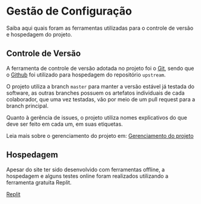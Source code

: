 # Gestão de Configuração

Saiba aqui quais foram as ferramentas utilizadas para o controle de
versão e hospedagem do projeto.

## Controle de Versão

A ferramenta de controle de versão adotada no projeto foi o
[Git](https://git-scm.com/), sendo que o [Github](https://github.com)
foi utilizado para hospedagem do repositório `upstream`.

O projeto utiliza a branch `master` para manter a versão estável já
testada do software, as outras branches possuem os artefatos
individuais de cada colaborador, que uma vez testadas, vão por meio
de um pull request para a branch principal.

Quanto à gerência de issues, o projeto utiliza nomes explicativos do
que deve ser feito em cada um, em suas etiquetas.

Leia mais sobre o gerenciamento do projeto em:
[Gerenciamento do projeto](https://github.com/ICEI-PUC-Minas-PMGCC-TI/tiaw-pmg-cc-m-20212-gamificacao-na-educacao/blob/master/Documentacao/5-Gerenciamento-Projeto.md)

## Hospedagem

Apesar do site ter sido desenvolvido com ferramentas offline, a
hospedagem e alguns testes online foram realizados utilizando a
ferramenta gratuita Replit.

[Replit](https://replit.com/)
